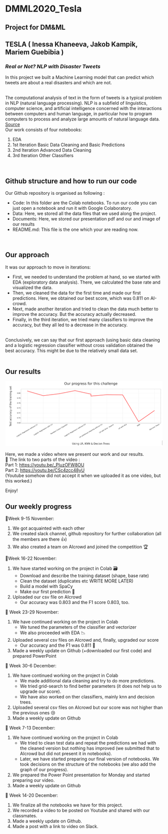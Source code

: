 # DMML2020_Tesla
## Project for DM&amp;ML
## TESLA ( Inessa Khaneeva, Jakob Kampik, Mariem Guebibia )
### _Real or Not? NLP with Disaster Tweets_
In this project we built a Machine Learning model that can predict which tweets are about a real disasters and which are not. <br/>
<br/>

The computational analysis of text in the form of tweets is a typical problem in NLP (natural language processing). NLP is a subfield of linguistics, computer science, and artificial intelligence concerned with the interactions between computers and human language, in particular how to program computers to process and analyze large amounts of natural language data.
[Source](https://en.wikipedia.org/wiki/Natural_language_processing)
<br/>
Our work consists of four notebooks: <br/>
1. EDA <br/>
2. 1st Iteration Basic Data Cleaning and Basic Predictions <br/>
3. 2nd Iteration Advanced Data Cleaning <br/>
4. 3rd Iteration Other Classifiers <br/>
<br/>

## Github structure and how to run our code
Our Github repository is organised as following : 
* Code: In this folder are the Colab notebooks. To run our code you can just open a notebook and run it with Google Colaboratory.
* Data: Here, we stored all the data files that we used along the project.
* Documents: Here, we stored our presentation pdf and our and image of our results
* README.md: This file is the one which your are reading now.
<br/>

## Our approach
It was our approach to move in iterations:
* First, we needed to understand the problem at hand, so we started with EDA (exploratory data analysis). There, we calculated the base rate and visualized the data. 
* Then, we cleaned the data for the first time and made our first predictions. Here, we obtained our best score, which was 0.811 on AI-crowd. 
* Next, made another iteration and tried to clean the data much better to improve the accuracy. But the accuracy actually decreased.
* Finally, in the third iteration, we tried many classifiers to improve the accuracy, but they all led to a decrease in the accuracy.
<br/>
Conclusively, we can say that our first approach (using basic data cleaning and a logistic regression classifier without cross validation obtained the best accuracy. This might be due to the relatively small data set.<br/>
<br/>

## Our results
![alt text](https://github.com/inessa3/DMML2020_Tesla/blob/main/documents/Results.png)

Here, we made a video where we present our work and our results.<br/>
🎥 The link to two parts of the video : <br/>
Part 1: https://youtu.be/_PluzOFW8OU <br/>
Part 2: https://youtu.be/CSc4zcc48yU <br/>
(Youtube somehow did not accept it when we uploaded it as one video, but this worked.)
<br/>

Enjoy!


## Our weekly progress
📍Week 9-15 November:
1.   We got acquainted with each other 
2.   We created slack channel, github repository for further collaboration (all the members are there 👍)
3.   We also created a team on AIcrowd and joined the competition 🏆 

📍Week 16-22 November:
1.   We have started working on the project in Colab 🗃
        *   Download and describe the training dataset (shape, base rate)
        *   Clean the dataset (duplicates etc WRITE MORE LATER)
        *   Build a model with SpaCy
        *   Make our first prediction 🔮
2.   Uploaded our csv file on AIcrowd
        *   Our accuracy was 0.803 and the F1 score 0.803, too. 

📍 Week 23-29 November:
1.   We have continued working on the project in Colab
        *   We tuned the parameters of the classifier and vectorizer
        *   We also proceeded with EDA 📉
2.   Uploaded several csv files on AIcrowd and, finally, upgraded our score
        *   Our accuracy and the F1 was 0.811 🎉
3.   Made a weekly update on Github (+downloaded our first code) and prepared PowerPoint

📍 Week 30-6 December:
1.   We have continued working on the project in Colab
        *   We made additional data cleaning and try to do more predictions.
        *   We tried grid-search to find better parameters (it does not help us to upgrade our score).
        *   We have also worked on ther classifiers, mainly knn and decision trees.
2.   Uploaded several csv files on AIcrowd but our score was not higher than the previous ones 😢
3.   Made a weekly update on Github

📍 Week 7-13 December:
1.   We have continued working on the project in Colab
        *   We tried to clean test data and repeat the predictions we had with the cleaned version but nothing has improved (we submitted that to AIcrowd but did not present it in notebooks).
        *   Later, we have started preparing our final version of notebooks. We took decisions on the structure of the notebooks (we also add the graph of our progress).
2.   We prepared the Power Point presentation for Monday and  started preparing our video.
3.   Made a weekly update on Github

📍 Week 14-20 December:
1.   We finalize all the notebooks we have for this project.
2.   We recorded a video to be posted on Youtube and shared with our classmates.
3.   Made a weekly update on Github.
4.   Made a post with a link to video on Slack.

